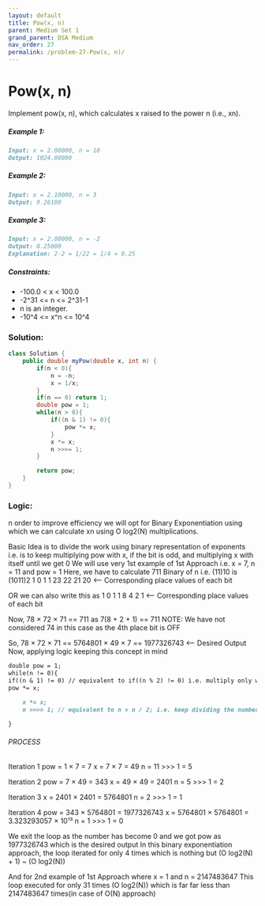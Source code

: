 ```yaml
---
layout: default
title: Pow(x, n)
parent: Medium Set 1
grand_parent: DSA Medium
nav_order: 27
permalink: /problem-27-Pow(x, n)/
---
```

# Pow(x, n)
Implement pow(x, n), which calculates x raised to the power n (i.e., xn).

##### Example 1:
```markdown
Input: x = 2.00000, n = 10
Output: 1024.00000
```
##### Example 2:
```markdown
Input: x = 2.10000, n = 3
Output: 9.26100
```
##### Example 3:
```markdown
Input: x = 2.00000, n = -2
Output: 0.25000
Explanation: 2-2 = 1/22 = 1/4 = 0.25
```
##### Constraints:
* -100.0 < x < 100.0
* -2^31 <= n <= 2^31-1
* n is an integer.
* -10^4 <= x^n <= 10^4

### Solution:
```java
class Solution {
    public double myPow(double x, int n) {
        if(n < 0){
            n = -n;
            x = 1/x;
        } 
        if(n == 0) return 1;
        double pow = 1;
        while(n > 0){
            if((n & 1) != 0){
                pow *= x;
            }
            x *= x;
            n >>>= 1;
        }

        return pow;
    }
}
```

### Logic:
n order to improve efficiency we will opt for Binary Exponentiation using which we can calculate xn using O log2(N) multiplications.

Basic Idea is to divide the work using binary representation of exponents
i.e. is to keep multiplying pow with x, if the bit is odd, and multiplying x with itself until we get 0
We will use very 1st example of 1st Approach i.e.
x = 7, n = 11 and pow = 1
Here, we have to calculate 711
Binary of n i.e. (11)10 is (1011)2
1   0   1   1
23  22  21  20   <-- Corresponding place values of each bit

OR we can also write this as
1 0 1 1
8 4 2 1 <-- Corresponding place values of each bit

Now, 78 × 72 × 71 == 711 as 7(8 + 2 + 1) == 711
NOTE: We have not considered 74 in this case as the 4th place bit is OFF

So, 78 × 72 × 71 == 5764801 × 49 × 7 == 1977326743 <-- Desired Output
Now, applying logic keeping this concept in mind

```markdown
double pow = 1;
while(n != 0){
if((n & 1) != 0) // equivalent to if((n % 2) != 0) i.e. multiply only when the number is odd  
pow *= x;

	x *= x;
	n >>>= 1; // equivalent to n = n / 2; i.e. keep dividing the number by 2

}
```
###### PROCESS

Iteration 1
pow = 1 × 7 = 7
x = 7 × 7 = 49
n = 11 >>> 1 = 5

Iteration 2
pow = 7 × 49 = 343
x = 49 × 49 = 2401
n = 5 >>> 1 = 2

Iteration 3
x = 2401 × 2401 = 5764801
n = 2 >>> 1 = 1

Iteration 4
pow = 343 × 5764801 = 1977326743
x = 5764801 × 5764801 = 3.323293057 × 10¹³
n = 1 >>> 1 = 0

We exit the loop as the number has become 0 and we got pow as 1977326743 which is the desired output
In this binary exponentiation approach, the loop iterated for only 4 times which is nothing but (O log2(N) + 1) ~ (O log2(N))

And for 2nd example of 1st Approach where
x = 1 and n = 2147483647
This loop executed for only 31 times (O log2(N)) which is far far less than 2147483647 times(in case of O(N) approach)